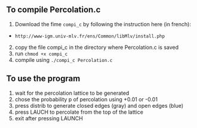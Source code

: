 ## To compile Percolation.c
1. Download the fime ```compi_c``` by following the instruction here (in french):
  - ```http://www-igm.univ-mlv.fr/ens/Common/libMlv/install.php```
2. copy the file compi_c in the directory where Percolation.c is saved
3. run ```chmod +x compi_c ```
4. compile using ```./compi_c Percolation.c```

## To use the program

1. wait for the percolation lattice to be generated
2. chose the probability p of percolation using +0.01 or -0.01
3. press distrib to generate closed edges (gray) and open edges (blue)
4. press LAUCH to percolate from the top of the lattice
5. exit after pressing LAUNCH




